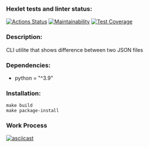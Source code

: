 ### Hexlet tests and linter status:
[![Actions Status](https://github.com/emp7yhead/python-project-lvl2/workflows/hexlet-check/badge.svg)](https://github.com/emp7yhead/python-project-lvl2/actions) [![Maintainability](https://api.codeclimate.com/v1/badges/020f403c6131e21f36b5/maintainability)](https://codeclimate.com/github/emp7yhead/python-project-lvl2/maintainability) [![Test Coverage](https://api.codeclimate.com/v1/badges/020f403c6131e21f36b5/test_coverage)](https://codeclimate.com/github/emp7yhead/python-project-lvl2/test_coverage)
### Description:
CLI utilite that shows difference between two JSON files

### Dependencies:
- python = "^3.9"

### Installation:
```
make build
make package-install
```

### Work Process
[![asciicast](https://asciinema.org/a/nuZbBzG5Xmbn4gVdiCg4gdR7l.svg)](https://asciinema.org/a/nuZbBzG5Xmbn4gVdiCg4gdR7l)
